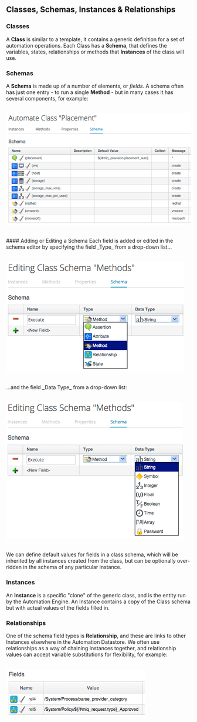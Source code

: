 ## Classes, Schemas, Instances & Relationships

### Classes
A **Class** is similar to a template, it contains a generic definition for a set of automation operations. Each Class has a **Schema**, that defines the variables, states, relationships or methods that **Instances** of the class will use.

### Schemas
A **Schema** is made up of a number of elements, or _fields_. A schema often has just one entry - to run a single **Method** - but in many cases it has several components, for example:
<br> <br>

![Screenshot](images/screenshot4.png)

<br>
#### Adding or Editing a Schema
Each field is added or edited in the schema editor by specifying the field _Type_ from a drop-down list...
<br> <br>

![Screenshot](images/screenshot5.png)

<br>
...and the field _Data Type_ from a drop-down list:
<br> <br>

![Screenshot](images/screenshot6.png)

<br>
We can define default values for fields in a class schema, which will be inherited by all instances created from the class, but can be optionally over-ridden in the schema of any particular instance.

### Instances

An **Instance** is a specific "clone" of the generic class, and is the entity run by the Automation Engine. An Instance contains a copy of the Class schema but with actual values of the fields filled in.

### Relationships

One of the schema field types is **Relationship**, and these are links to other Instances elsewhere in the Automation Datastore. We often use relationships as a way of chaining Instances together, and relationship values can accept variable substitutions for flexibility, for example:
<br> <br>

![Screenshot](images/screenshot7.png)
